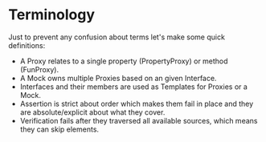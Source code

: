 # Terminology
Just to prevent any confusion about terms let's make some quick definitions:

* A Proxy relates to a single property (PropertyProxy) or method (FunProxy).
* A Mock owns multiple Proxies based on an given Interface.
* Interfaces and their members are used as Templates for Proxies or a Mock.
* Assertion is strict about order which makes them fail in place and they are absolute/explicit about what they cover.
* Verification fails after they traversed all available sources, which means they can skip elements.
